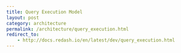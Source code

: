 ```yaml
---
title: Query Execution Model
layout: post
category: architecture
permalink: /architecture/query_execution.html
redirect_to:
    - http://docs.redash.io/en/latest/dev/query_execution.html
---
```

